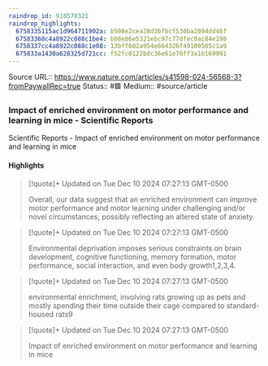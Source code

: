 ```yaml
---
raindrop_id: 918570321
raindrop_highlights:
  6758335115ac1d964711902a: b508e2cea28d3bfbcf530ba2094dd46f
  67583368c4a8922c088c1be4: bb8e86e5321ebc97c77dfec0ac84e198
  6758337cc4a8922c088c1e08: 13bff602a954e664326f49100505c1a9
  675833a1430a628325d721cc: f52fc0122bdc36e61e70ff3a1b169991
---
```


Source URL:: https://www.nature.com/articles/s41598-024-56568-3?fromPaywallRec=true
Status:: #🟥
Medium:: #source/article


### Impact of enriched environment on motor performance and learning in mice - Scientific Reports

Scientific Reports - Impact of enriched environment on motor performance and learning in mice

#### Highlights

> [!quote]+ Updated on Tue Dec 10 2024 07:27:13 GMT-0500
>
> Overall, our data suggest that an enriched environment can improve motor performance and motor learning under challenging and/or novel circumstances, possibly reflecting an altered state of anxiety.

> [!quote]+ Updated on Tue Dec 10 2024 07:27:13 GMT-0500
>
> Environmental deprivation imposes serious constraints on brain development, cognitive functioning, memory formation, motor performance, social interaction, and even body growth1,2,3,4.

> [!quote]+ Updated on Tue Dec 10 2024 07:27:13 GMT-0500
>
> environmental enrichment, involving rats growing up as pets and mostly spending their time outside their cage compared to standard-housed rats9

> [!quote]+ Updated on Tue Dec 10 2024 07:27:13 GMT-0500
>
> Impact of enriched environment on motor performance and learning in mice
